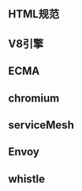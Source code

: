 ## HTML规范
<a href="https://html.spec.whatwg.org/"></a>

## V8引擎
<a href="https://v8.dev/"></a>

## ECMA 
<a href="https://tc39.es/ecma262/#job"></a>

## chromium
<a href="https://source.chromium.org/"></a>

## serviceMesh 
<a href="https://www.servicemesher.com/"></a>

## Envoy
<a href="https://www.servicemesher.com/envoy/"></a>

## whistle
<a href="https://wproxy.org/whistle/"></a>



